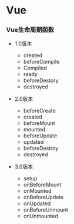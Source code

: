# Vue
### Vue生命周期函数
- 1.0版本
    - created
    - beforeCompile
    - Compiled
    - ready
    - beforeDestory
    - destroyed
- 2.0版本
    - beforeCreate
    - created
    - beforeMount
    - mounted
    - beforeUpdate
    - updated
    - beforeDestroy
    - destroyed
    
- 3.0版本
    - setup
    - onBeforeMount
    - onMounted
    - onBeforeUpdate
    - onUpdated
    - onBeforeUnmount
    - onUnmounted